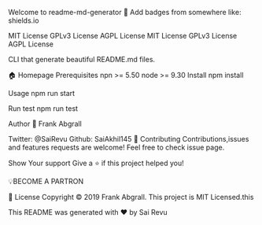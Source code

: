 Welcome to readme-md-generator 👋
Add badges from somewhere like: shields.io

MIT License GPLv3 License AGPL License MIT License GPLv3 License AGPL License

CLI that generate beautiful README.md files.

🏠 Homepage
Prerequisites
npn >= 5.50
node >= 9.30
Install
npm install

Usage
npm run start

Run test
npm run test

Author
👤 Frank Abgrall

Twitter: @SaiRevu
Github: SaiAkhil145
🤝 Contributing
Contributions,issues and features requests are welcome! Feel free to check issue page.

Show Your support
Give a ⭐ if this project helped you!

💡BECOME A PARTRON

📝 License
Copyright ©️ 2019 Frank Abgrall. This project is MIT Licensed.this

This README was generated with ❤️ by Sai Revu
